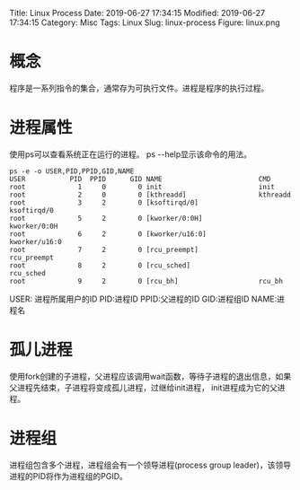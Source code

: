 Title: Linux Process
Date: 2019-06-27 17:34:15
Modified: 2019-06-27 17:34:15
Category: Misc
Tags: Linux
Slug: linux-process
Figure: linux.png

# 概念
程序是一系列指令的集合，通常存为可执行文件。进程是程序的执行过程。

# 进程属性
使用ps可以查看系统正在运行的进程。 ps --help显示该命令的用法。
```shell
ps -e -o USER,PID,PPID,GID,NAME
USER           PID  PPID      GID NAME                        CMD            
root             1     0        0 init                        init
root             2     0        0 [kthreadd]                  kthreadd
root             3     2        0 [ksoftirqd/0]               ksoftirqd/0
root             5     2        0 [kworker/0:0H]              kworker/0:0H
root             6     2        0 [kworker/u16:0]             kworker/u16:0
root             7     2        0 [rcu_preempt]               rcu_preempt
root             8     2        0 [rcu_sched]                 rcu_sched
root             9     2        0 [rcu_bh]                    rcu_bh
```
USER: 进程所属用户的ID
PID:进程ID
PPID:父进程的ID
GID:进程组ID
NAME:进程名

# 孤儿进程
使用fork创建的子进程，父进程应该调用wait函数，等待子进程的退出信息，如果父进程先结束，子进程将变成孤儿进程，过继给init进程，
init进程成为它的父进程。

# 进程组
进程组包含多个进程，进程组会有一个领导进程(process group leader)，该领导进程的PID将作为进程组的PGID。



